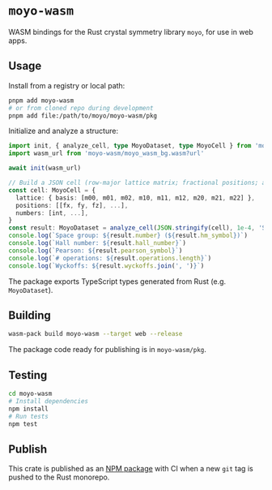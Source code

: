 # `moyo-wasm`

WASM bindings for the Rust crystal symmetry library `moyo`, for use in web apps.

## Usage

Install from a registry or local path:

```bash
pnpm add moyo-wasm
# or from cloned repo during development
pnpm add file:/path/to/moyo/moyo-wasm/pkg
```

Initialize and analyze a structure:

```ts
import init, { analyze_cell, type MoyoDataset, type MoyoCell } from 'moyo-wasm'
import wasm_url from 'moyo-wasm/moyo_wasm_bg.wasm?url'

await init(wasm_url)

// Build a JSON cell (row-major lattice matrix; fractional positions; atomic numbers)
const cell: MoyoCell = {
  lattice: { basis: [m00, m01, m02, m10, m11, m12, m20, m21, m22] },
  positions: [[fx, fy, fz], ...],
  numbers: [int, ...],
}
const result: MoyoDataset = analyze_cell(JSON.stringify(cell), 1e-4, 'Standard')
console.log(`Space group: ${result.number} (${result.hm_symbol})`)
console.log(`Hall number: ${result.hall_number}`)
console.log(`Pearson: ${result.pearson_symbol}`)
console.log(`# operations: ${result.operations.length}`)
console.log(`Wyckoffs: ${result.wyckoffs.join(', ')}`)
```

The package exports TypeScript types generated from Rust (e.g. `MoyoDataset`).

## Building

```bash
wasm-pack build moyo-wasm --target web --release
```

The package code ready for publishing is in `moyo-wasm/pkg`.

## Testing

```bash
cd moyo-wasm
# Install dependencies
npm install
# Run tests
npm test
```

## Publish

This crate is published as an [NPM package](https://www.npmjs.com/package/moyo-wasm) with CI when a new `git` tag is pushed to the Rust monorepo.
